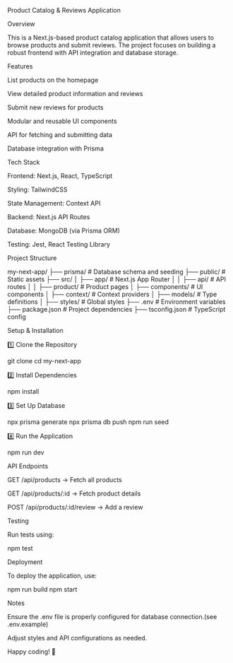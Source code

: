 Product Catalog & Reviews Application

Overview

This is a Next.js-based product catalog application that allows users to browse products and submit reviews. The project focuses on building a robust frontend with API integration and database storage.

Features

List products on the homepage

View detailed product information and reviews

Submit new reviews for products

Modular and reusable UI components

API for fetching and submitting data

Database integration with Prisma

Tech Stack

Frontend: Next.js, React, TypeScript

Styling: TailwindCSS

State Management: Context API

Backend: Next.js API Routes

Database: MongoDB (via Prisma ORM)

Testing: Jest, React Testing Library

Project Structure

my-next-app/
├── prisma/ # Database schema and seeding
├── public/ # Static assets
├── src/
│ ├── app/ # Next.js App Router
│ │ ├── api/ # API routes
│ │ ├── product/ # Product pages
│ ├── components/ # UI components
│ ├── context/ # Context providers
│ ├── models/ # Type definitions
│ ├── styles/ # Global styles
├── .env # Environment variables
├── package.json # Project dependencies
├── tsconfig.json # TypeScript config

Setup & Installation

1️⃣ Clone the Repository

git clone <repository-url>
cd my-next-app

2️⃣ Install Dependencies

npm install

3️⃣ Set Up Database

npx prisma generate
npx prisma db push
npm run seed

4️⃣ Run the Application

npm run dev

API Endpoints

GET /api/products → Fetch all products

GET /api/products/:id → Fetch product details

POST /api/products/:id/review → Add a review

Testing

Run tests using:

npm test

Deployment

To deploy the application, use:

npm run build
npm start

Notes

Ensure the .env file is properly configured for database connection.(see .env.example)

Adjust styles and API configurations as needed.

Happy coding! 🚀
